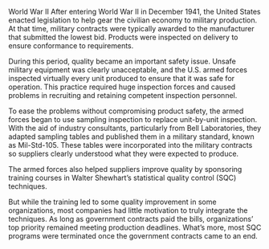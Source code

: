 World War II
After entering World War II in December 1941, the United States enacted legislation to help gear the civilian economy to military production. At that time, military contracts were typically awarded to the manufacturer that submitted the lowest bid. Products were inspected on delivery to ensure conformance to requirements.

During this period, quality became an important safety issue. Unsafe military equipment was clearly unacceptable, and the U.S. armed forces inspected virtually every unit produced to ensure that it was safe for operation. This practice required huge inspection forces and caused problems in recruiting and retaining competent inspection personnel.

To ease the problems without compromising product safety, the armed forces began to use sampling inspection to replace unit-by-unit inspection. With the aid of industry consultants, particularly from Bell Laboratories, they adapted sampling tables and published them in a military standard, known as Mil-Std-105. These tables were incorporated into the military contracts so suppliers clearly understood what they were expected to produce.

The armed forces also helped suppliers improve quality by sponsoring training courses in Walter Shewhart’s statistical quality control (SQC) techniques.

But while the training led to some quality improvement in some organizations, most companies had little motivation to truly integrate the techniques. As long as government contracts paid the bills, organizations’ top priority remained meeting production deadlines. What’s more, most SQC programs were terminated once the government contracts came to an end.
